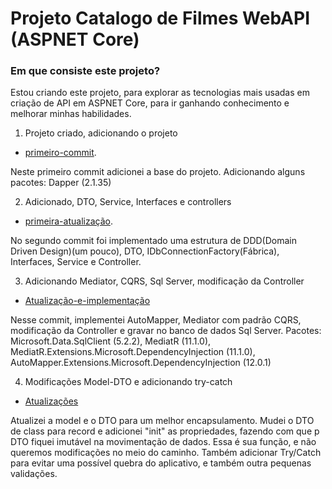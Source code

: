 # Projeto Catalogo de Filmes WebAPI (ASPNET Core)

### Em que consiste este projeto?

Estou criando este projeto, para explorar as tecnologias mais usadas em criação de API em ASPNET Core, para ir ganhando conhecimento e melhorar minhas habilidades.

1. Projeto criado, adicionando o projeto
  * [primeiro-commit](https://github.com/AtonementAndy/catalogo-filmes-api/tree/028490677b89dfd103531ba902809ea3e6bbf14a).

Neste primeiro commit adicionei a base do projeto. Adicionando alguns pacotes:
Dapper (2.1.35)

2. Adicionado, DTO, Service, Interfaces e controllers
  * [primeira-atualização](https://github.com/AtonementAndy/catalogo-filmes-api/tree/ae3256c749d9fdb219a694c832a157c61bde9cf7).

No segundo commit foi implementado uma estrutura de DDD(Domain Driven Design)(um pouco), DTO, IDbConnectionFactory(Fábrica), Interfaces, Service e Controller.

3. Adicionando Mediator, CQRS, Sql Server, modificação da Controller
  * [Atualização-e-implementação](https://github.com/AtonementAndy/catalogo-filmes-api/commit/ebde551e2462aebcef7b180034496a49b58dbcde#diff-0d29d3ac444b99ef8becb21d94ba335a9d81d769311e31de79b9ec39c83a5c57)

Nesse commit, implementei AutoMapper, Mediator com padrão CQRS, modificação da Controller e gravar no banco de dados Sql Server. 
Pacotes: 
Microsoft.Data.SqlClient (5.2.2), MediatR (11.1.0), MediatR.Extensions.Microsoft.DependencyInjection (11.1.0), AutoMapper.Extensions.Microsoft.DependencyInjection (12.0.1)

4. Modificações Model-DTO e adicionando try-catch
  * [Atualizações](https://github.com/AtonementAndy/catalogo-filmes-api/commit/cead2ee44ab151b02fb5a5dd0a36e713434ae22a)

Atualizei a model e o DTO para um melhor encapsulamento. Mudei o DTO de class para record e adicionei "init" as propriedades, fazendo com que p DTO fiquei imutável na movimentação de dados. Essa é sua função, e não queremos modificações no meio do caminho. Também adicionar Try/Catch para evitar uma possível quebra do aplicativo, e também outra pequenas validações. 
